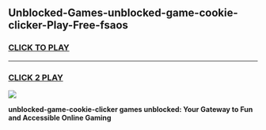 
## Unblocked-Games-unblocked-game-cookie-clicker-Play-Free-fsaos
<h3>
<a href="https://premium76.site?title=unblocked-game-cookie-clicker&ref=23A">CLICK TO PLAY</a></h3>
<hr>

<h3>
<a href="https://premium76.site?title=unblocked-game-cookie-clicker&ref=23A">CLICK 2 PLAY</a>
  
</h3>

<a href="https://premium76.site?title=unblocked-game-cookie-clicker&ref=23A"><img src="https://clearcache.store/games.png"></a>


**unblocked-game-cookie-clicker games unblocked: Your Gateway to Fun and Accessible Online Gaming**
